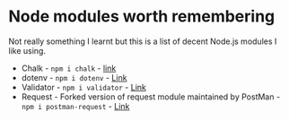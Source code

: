 # Node modules worth remembering

Not really something I learnt but this is a list of decent Node.js modules I like using.

-   Chalk - `npm i chalk` - [link](https://www.npmjs.com/package/chalk)
-   dotenv - `npm i dotenv` - [Link](https://www.npmjs.com/package/dotenv)
-   Validator - `npm i validator` - [Link](https://www.npmjs.com/package/validator)
-   Request - Forked version of request module maintained by PostMan - `npm i postman-request` - [Link](https://www.npmjs.com/package/postman-request)
